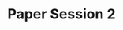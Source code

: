 ---
slug: paper-session-2
type: event
event_type: Paper Session
title: Paper Session 2
venue: VOGELFREI
status: ready
date_time: Wednesday, April 19th, 11:30
schedule:
    -   time: t11:30
        item: $floating-gold-an-international-collaboration-through-estuary
    -   time: t11:50
        item: $mosaik-staging-contemporary-ai-performance-reflections-on-live-e
    -   time: t12:10
        item: $be-brief-convergences-and-possibilities-of-live-coding-and
    -   time: t12:30
        item: Questions
---